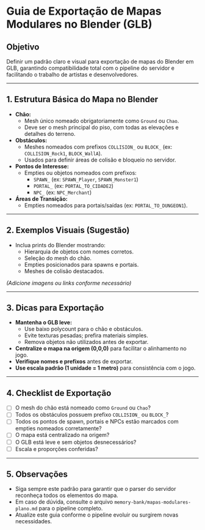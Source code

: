 # Guia de Exportação de Mapas Modulares no Blender (GLB)

## Objetivo
Definir um padrão claro e visual para exportação de mapas do Blender em GLB, garantindo compatibilidade total com o pipeline do servidor e facilitando o trabalho de artistas e desenvolvedores.

---

## 1. Estrutura Básica do Mapa no Blender
- **Chão:**
  - Mesh único nomeado obrigatoriamente como `Ground` ou `Chao`.
  - Deve ser o mesh principal do piso, com todas as elevações e detalhes do terreno.
- **Obstáculos:**
  - Meshes nomeados com prefixos `COLLISION_` ou `BLOCK_` (ex: `COLLISION_Rock1`, `BLOCK_WallA`).
  - Usados para definir áreas de colisão e bloqueio no servidor.
- **Pontos de Interesse:**
  - Empties ou objetos nomeados com prefixos:
    - `SPAWN_` (ex: `SPAWN_Player`, `SPAWN_Monster1`)
    - `PORTAL_` (ex: `PORTAL_TO_CIDADE2`)
    - `NPC_` (ex: `NPC_Merchant`)
- **Áreas de Transição:**
  - Empties nomeados para portais/saídas (ex: `PORTAL_TO_DUNGEON1`).

---

## 2. Exemplos Visuais (Sugestão)
- Inclua prints do Blender mostrando:
  - Hierarquia de objetos com nomes corretos.
  - Seleção do mesh do chão.
  - Empties posicionados para spawns e portais.
  - Meshes de colisão destacados.

*(Adicione imagens ou links conforme necessário)*

---

## 3. Dicas para Exportação
- **Mantenha o GLB leve:**
  - Use baixo polycount para o chão e obstáculos.
  - Evite texturas pesadas; prefira materiais simples.
  - Remova objetos não utilizados antes de exportar.
- **Centralize o mapa na origem (0,0,0)** para facilitar o alinhamento no jogo.
- **Verifique nomes e prefixos** antes de exportar.
- **Use escala padrão (1 unidade = 1 metro)** para consistência com o jogo.

---

## 4. Checklist de Exportação
- [ ] O mesh do chão está nomeado como `Ground` ou `Chao`?
- [ ] Todos os obstáculos possuem prefixo `COLLISION_` ou `BLOCK_`?
- [ ] Todos os pontos de spawn, portais e NPCs estão marcados com empties nomeados corretamente?
- [ ] O mapa está centralizado na origem?
- [ ] O GLB está leve e sem objetos desnecessários?
- [ ] Escala e proporções conferidas?

---

## 5. Observações
- Siga sempre este padrão para garantir que o parser do servidor reconheça todos os elementos do mapa.
- Em caso de dúvida, consulte o arquivo `memory-bank/mapas-modulares-plano.md` para o pipeline completo.
- Atualize este guia conforme o pipeline evoluir ou surgirem novas necessidades. 
